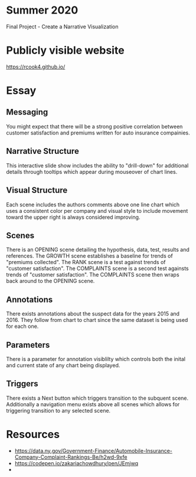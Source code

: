 # Summer 2020
Final Project - Create a Narrative Visualization

# Publicly visible website
https://rcook4.github.io/

# Essay

## Messaging
You might expect that there will be a strong positive correlation between customer satisfaction and premiums written for auto insurance compainies.

## Narrative Structure
This interactive slide show includes the ability to "drill-down" for additional details through tooltips which appear during mouseover of chart lines.

## Visual Structure
Each scene includes the authors comments above one line chart which uses a consistent color per company and visual style to include movement toward the upper right is always considered improving.

## Scenes
There is an OPENING scene detailing the hypothesis, data, test, results and references. The GROWTH scene establishes a baseline for trends of "premiums collected". The RANK scene is a test against trends of "customer satisfaction". The COMPLAINTS scene is a second test againsts trends of "customer satisfaction". The COMPLAINTS scene then wraps back around to the OPENING scene.

## Annotations
There exists annotations about the suspect data for the years 2015 and 2016. They follow from chart to chart since the same dataset is being used for each one.

## Parameters
There is a parameter for annotation visiblilty which controls both the inital and current state of any chart being displayed.

## Triggers
There exists a Next button which triggers transition to the subquent scene. Additionally a navigation menu exists above all scenes which allows for triggering transition to any selected scene.

# Resources
* https://data.ny.gov/Government-Finance/Automobile-Insurance-Company-Complaint-Rankings-Be/h2wd-9xfe
* https://codepen.io/zakariachowdhury/pen/JEmjwq
* 
